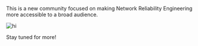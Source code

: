 This is a new community focused on making Network Reliability Engineering more accessible to a broad audience.

<img src="http://www.openheavenworshipcenter.com/wp-content/uploads/2017/07/Under-Construction-Sign-for-Locator.png" alt="hi" class="inline"/>

Stay tuned for more!
